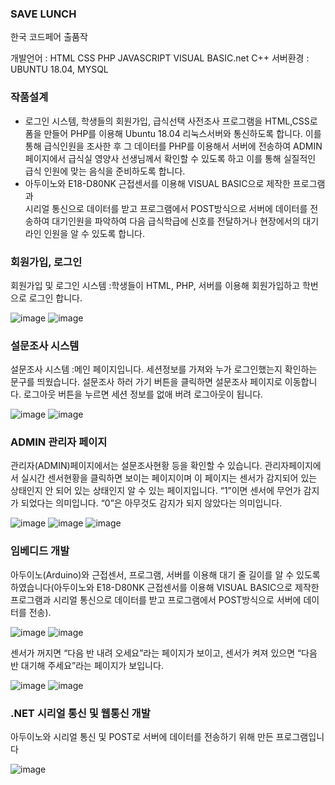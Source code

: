 ### SAVE LUNCH

한국 코드페어 출품작 

개발언어 : HTML     CSS     PHP     JAVASCRIPT     VISUAL BASIC.net     C++
서버환경 : UBUNTU 18.04, MYSQL 

### 작품설계

- 로그인 시스템, 학생들의 회원가입, 급식선택 사전조사 프로그램을 HTML,CSS로 폼을 만들어 PHP를 이용해 Ubuntu 18.04 리눅스서버와 통신하도록 합니다. 이를 통해 급식인원을 조사한 후 그 데이터를 PHP를 이용해서 서버에 전송하여 ADMIN 페이지에서 급식실 영양사 선생님께서 확인할 수 있도록 하고 이를 통해 실질적인 급식 인원에 맞는 음식을 준비하도록 합니다.
- 아두이노와 E18-D80NK 근접센서를 이용해 VISUAL BASIC으로 제작한 프로그램과  
시리얼 통신으로 데이터를 받고 프로그램에서 POST방식으로 서버에 데이터를 전송하여
대기인원을 파악하여 다음 급식학급에 신호를 전달하거나 현장에서의 대기 라인 인원을 알 수 있도록 합니다.


### 회원가입, 로그인
회원가입 및 로그인 시스템 :학생들이 HTML, PHP, 서버를 이용해 회원가입하고 학번으로 로그인 합니다.

![image](https://github.com/user-attachments/assets/48ee3250-ad54-4abf-aab5-c5215fe4e0d6)
![image](https://github.com/user-attachments/assets/b468e578-43ae-4c41-967c-54cedadbf44d)

### 설문조사 시스템
설문조사 시스템 :메인 페이지입니다. 세션정보를 가져와 누가 로그인했는지 확인하는 문구를 띄웠습니다. 설문조사 하러 가기 버튼을 클릭하면 설문조사 페이지로 이동합니다. 로그아웃 버튼을 누르면 세션 정보를 없애 버려 로그아웃이 됩니다.

![image](https://github.com/user-attachments/assets/ed258c4f-4a48-4130-bd7c-b2b0507e47a5)
![image](https://github.com/user-attachments/assets/76d83219-2e01-4063-a5e8-e1b31bf8f5a7)

### ADMIN 관리자 페이지
관리자(ADMIN)페이지에서는 설문조사현황 등을 확인할 수 있습니다.
관리자페이지에서 실시간 센서현황을 클릭하면 보이는 페이지이며 이 페이지는 센서가 감지되어 있는 상태인지 안 되어 있는 상태인지 알 수 있는 페이지입니다. 
“1”이면 센서에 무언가 감지가 되었다는 의미입니다. “0”은 아무것도 감지가 되지 않았다는 의미입니다.

![image](https://github.com/user-attachments/assets/780936f8-f3de-488f-9aa6-d652ab4555c0)
![image](https://github.com/user-attachments/assets/68f86602-dbd6-4632-ad62-eb14294c920b)
![image](https://github.com/user-attachments/assets/0a23c2c7-20a1-4930-8e48-f96deb0c6c92)

### 임베디드 개발
아두이노(Arduino)와 근접센서, 프로그램, 서버를 이용해 대기 줄 길이를 알 수 있도록 하였습니다(아두이노와 E18-D80NK 근접센서를 이용해 VISUAL BASIC으로 제작한 프로그램과 시리얼 통신으로 데이터를 받고 프로그램에서 POST방식으로 서버에 데이터를 전송).

![image](https://github.com/user-attachments/assets/2e849699-8b90-4223-9847-0a48dacea501)
![image](https://github.com/user-attachments/assets/5b28c38e-d569-4157-ab68-4578e7ccc574)

센서가 꺼지면 “다음 반 내려 오세요”라는 페이지가 보이고, 센서가 켜져 있으면 “다음 반 대기해 주세요”라는 페이지가 보입니다.

![image](https://github.com/user-attachments/assets/b9312193-15e4-48f2-a0b7-2c89ab13c0e9)
![image](https://github.com/user-attachments/assets/6af78cb7-5920-4d62-8e4b-5778e087882d)

### .NET 시리얼 통신 및 웹통신 개발
아두이노와 시리얼 통신 및 POST로 서버에 데이터를 전송하기 위해 만든 프로그램입니다

![image](https://github.com/user-attachments/assets/6dc1f899-115e-4086-8380-74ed7e2245ed)





